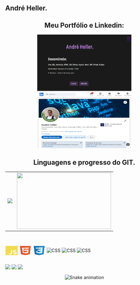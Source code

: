 
<!--
**andreheller87/andreheller87** is a ✨ _special_ ✨ repository because its `README.md` (this file) appears on your GitHub profile.

Here are some ideas to get you started:

- 🔭 I’m currently working on ...
- 🌱 I’m currently learning ...
- 👯 I’m looking to collaborate on ...
- 🤔 I’m looking for help with ...
- 💬 Ask me about ...
- 📫 How to reach me: ...
- 😄 Pronouns: ...
- ⚡ Fun fact: ...
-->
## André Heller.

<div style="text-align: center;" align="center">
<h2>Meu Portfólio e Linkedin:</h2>
<a style="display: inline-block;"  href="https://andreheller87.github.io/PortFolio/">
  <img style="width: 300px;"  height="180em" src="https://github.com/andreheller87/PortFolio/blob/main/ImgPortfolio.png"/><a/>
    <a style="display: inline-block;"  href="https://www.linkedin.com/in/andreheller87/">
  <img style="width: 300px;"  height="180em" src="https://github.com/andreheller87/PortFolio/blob/main/printLinkdin.png"/><a/>
</div>
  
## 
 
<table style="text-align: center;" align="center">
   <h2 style="text-align: center;" align="center">Linguagens e progresso do GIT.</h2>
  <tr>
    <td align="center">
  <a  href="https://github.com/andreheller87">
  <img style="width: 300px; height= 200em;" src="https://github-readme-stats.vercel.app/api?username=andreheller87&show_icons=true&theme=dark&include_all_commits=true&count_private=true"/>
       </a>
     </td>
    <td align="center">
       <a  href="https://github.com/andreheller87">
  <img style="width: 300px;" height="180em" style="width: 300px; height=180em;"   src="https://github-readme-stats.vercel.app/api/top-langs/?username=andreheller87&layout=compact&langs_count=7&theme=dark"/>
      </a>
    </td>
  </tr>
</table>
  
  ##
  
  
<div style="display: inline_block"><br>
  <img align="center" alt="Js" height="30" width="40" src="https://raw.githubusercontent.com/devicons/devicon/master/icons/javascript/javascript-plain.svg">
  
  <img align="center" alt="HTML" height="30" width="40" src="https://raw.githubusercontent.com/devicons/devicon/master/icons/html5/html5-original.svg">
  <img align="center" alt="CSS" height="30" width="40" src="https://raw.githubusercontent.com/devicons/devicon/master/icons/css3/css3-original.svg">
  <img align="center" alt="CSS" height="30" width="40"
  <img src="https://cdn.jsdelivr.net/gh/devicons/devicon/icons/java/java-original.svg" />
  <img align="center" alt="CSS" height="30" width="40" 
   <img src="https://cdn.jsdelivr.net/gh/devicons/devicon/icons/github/github-original.svg" />
  <img align="center" alt="CSS" height="30" width="40" 
  <img src="https://cdn.jsdelivr.net/gh/devicons/devicon/icons/git/git-plain-wordmark.svg" />
  </div>
  
  ##
  <div>
  <a href = "mailto:andreheller02@gmail.com"><img src="https://img.shields.io/badge/-Gmail-%23333?style=for-the-badge&logo=gmail&logoColor=white" target="_blank"></a>
  <a href="https://www.linkedin.com/in/andr%C3%A9-heller-1172a4235/" target="_blank"><img src="https://img.shields.io/badge/-LinkedIn-%230077B5?style=for-the-badge&logo=linkedin&logoColor=white" target="_blank"></a> 
    <a href="https://www.facebook.com/andre.heller.98" target="_blank"><img src="https://img.shields.io/badge/Facebook-1877F2?style=for-the-badge&logo=facebook&logoColor=white" target="_blank"></a> 
    
      
  </div>
  

  <div>
  
  <div align="center">

   ![Snake animation](https://github.com/andreheller87/andreheller87/blob/output/github-contribution-grid-snake.svg)
  
</div>
  
   </div>
  
  
  

